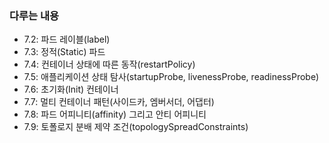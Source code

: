 ### 다루는 내용 
- 7.2: 파드 레이블(label) 
- 7.3: 정적(Static) 파드 
- 7.4: 컨테이너 상태에 따른 동작(restartPolicy) 
- 7.5: 애플리케이션 상태 탐사(startupProbe, livenessProbe, readinessProbe)
- 7.6: 초기화(Init) 컨테이너  
- 7.7: 멀티 컨테이너 패턴(사이드카, 엠버서더, 어댑터)
- 7.8: 파드 어피니티(affinity) 그리고 안티 어피니티
- 7.9: 토폴로지 분배 제약 조건(topologySpreadConstraints)